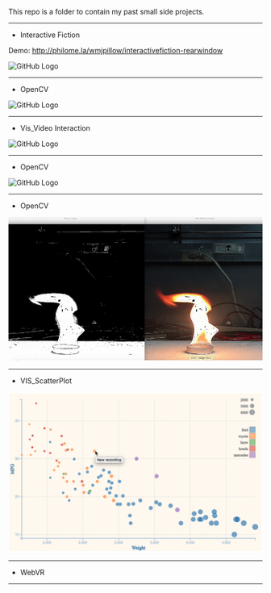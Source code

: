 This repo is a folder to contain my past small side projects.

----------------------------------------------------------------------
- Interactive Fiction

Demo: http://philome.la/wmjpillow/interactivefiction-rearwindow

![GitHub Logo](/InteractiveFiction/fiction.gif)

----------------------------------------------------------------------
- OpenCV

![GitHub Logo](/SkecthEffect/Trump.gif)

----------------------------------------------------------------------
- Vis_Video Interaction

![GitHub Logo](/Video-VIS/demo.gif)

----------------------------------------------------------------------
- OpenCV

![GitHub Logo](/FireDetection/FireDetection.gif)

----------------------------------------------------------------------
- OpenCV

![GitHub Logo](/FlameSegmentation/segmentation.gif)

----------------------------------------------------------------------
- VIS_ScatterPlot

![ggplot2](/VIS_Scatterplot/Scatterplot_3.gif)

----------------------------------------------------------------------
- WebVR

----------------------------------------------------------------------

